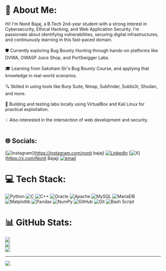 # 💫 About Me:
Hi! I'm Nonit Bajaj, a B.Tech 2nd-year student with a strong interest in Cybersecurity, Ethical Hacking, and Web Application Security. I'm passionate about identifying vulnerabilities, securing digital infrastructures, and continuously learning in this fast-paced domain.<br><br>🛡️ Currently exploring Bug Bounty Hunting through hands-on platforms like DVWA, OWASP Juice Shop, and PortSwigger Labs.<br><br>🎓 Learning from Saksham Sir's Bug Bounty Course, and applying that knowledge in real-world scenarios.<br><br>🔍 Skilled in using tools like Burp Suite, Nmap, Subfinder, Sublis3r, Shodan, and more.<br><br>🧪 Building and testing labs locally using VirtualBox and Kali Linux for practical exploitation.<br><br>💡 Also interested in the intersection of web development and security.<br><br>


## 🌐 Socials:
[![Instagram](https://img.shields.io/badge/Instagram-%23E4405F.svg?logo=Instagram&logoColor=white)](https://instagram.com/nonit bajaj) [![LinkedIn](https://img.shields.io/badge/LinkedIn-%230077B5.svg?logo=linkedin&logoColor=white)](https://linkedin.com/in/https://www.linkedin.com/in/nonit-bajaj-b60266291/) [![X](https://img.shields.io/badge/X-black.svg?logo=X&logoColor=white)](https://x.com/Nonit Bajaj) [![email](https://img.shields.io/badge/Email-D14836?logo=gmail&logoColor=white)](mailto:nonit.bajaj@gmail.com) 

# 💻 Tech Stack:
![Python](https://img.shields.io/badge/python-3670A0?style=for-the-badge&logo=python&logoColor=ffdd54) ![C](https://img.shields.io/badge/c-%2300599C.svg?style=for-the-badge&logo=c&logoColor=white) ![C++](https://img.shields.io/badge/c++-%2300599C.svg?style=for-the-badge&logo=c%2B%2B&logoColor=white) ![Oracle](https://img.shields.io/badge/Oracle-F80000?style=for-the-badge&logo=oracle&logoColor=white) ![Apache](https://img.shields.io/badge/apache-%23D42029.svg?style=for-the-badge&logo=apache&logoColor=white) ![MySQL](https://img.shields.io/badge/mysql-4479A1.svg?style=for-the-badge&logo=mysql&logoColor=white) ![MariaDB](https://img.shields.io/badge/MariaDB-003545?style=for-the-badge&logo=mariadb&logoColor=white) ![Matplotlib](https://img.shields.io/badge/Matplotlib-%23ffffff.svg?style=for-the-badge&logo=Matplotlib&logoColor=black) ![Pandas](https://img.shields.io/badge/pandas-%23150458.svg?style=for-the-badge&logo=pandas&logoColor=white) ![NumPy](https://img.shields.io/badge/numpy-%23013243.svg?style=for-the-badge&logo=numpy&logoColor=white) ![GitHub](https://img.shields.io/badge/github-%23121011.svg?style=for-the-badge&logo=github&logoColor=white) ![Git](https://img.shields.io/badge/git-%23F05033.svg?style=for-the-badge&logo=git&logoColor=white) ![Bash Script](https://img.shields.io/badge/bash_script-%23121011.svg?style=for-the-badge&logo=gnu-bash&logoColor=white)
# 📊 GitHub Stats:
![](https://github-readme-stats.vercel.app/api?username=NonitBajaj&theme=dark&hide_border=false&include_all_commits=false&count_private=false)<br/>
![](https://nirzak-streak-stats.vercel.app/?user=NonitBajaj&theme=dark&hide_border=false)<br/>
![](https://github-readme-stats.vercel.app/api/top-langs/?username=NonitBajaj&theme=dark&hide_border=false&include_all_commits=false&count_private=false&layout=compact)

---
[![](https://visitcount.itsvg.in/api?id=NonitBajaj&icon=0&color=0)](https://visitcount.itsvg.in)

<!-- Proudly created with GPRM ( https://gprm.itsvg.in ) -->
